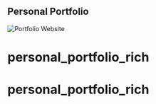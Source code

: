 ## Personal Portfolio

![Portfolio Website](https://i.ibb.co/WgPMpts/image.png)
# personal_portfolio_rich
# personal_portfolio_rich
